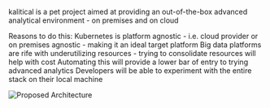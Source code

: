kalitical is a pet project aimed at providing an out-of-the-box advanced analytical environment - on premises and on cloud


Reasons to do this:
	Kubernetes is platform agnostic - i.e. cloud provider or on premises agnostic - making it an ideal target platform
	Big data platforms are rife with underutilizing resources - trying to consolidate resources will help with cost
	Automating this will provide a lower bar of entry to trying advanced analytics
	Developers will be able to experiment with the entire stack on their local machine



![Proposed Architecture](https://bitbucket.org/zerodown524/kalitical/src/initial/resources/kalitical_proposed_architecture.jpeg)
